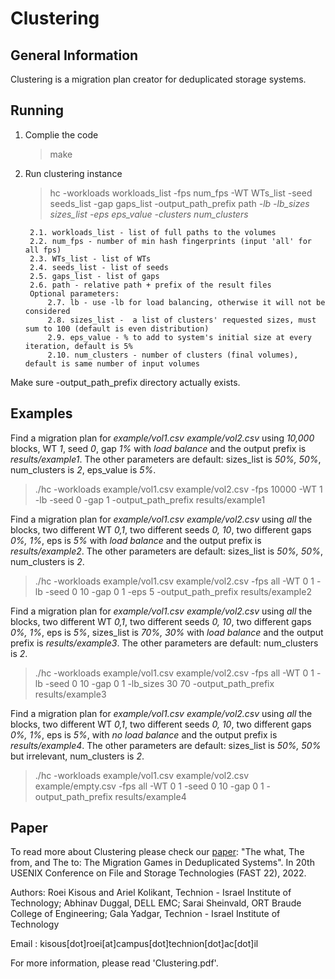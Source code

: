 # Clustering

General Information
-------------------
Clustering is a migration plan creator for deduplicated storage systems.

Running
-------

1. Complie the code
   > make

2. Run clustering instance
   > hc -workloads workloads_list -fps num_fps -WT WTs_list -seed seeds_list -gap gaps_list -output_path_prefix path 
		*-lb* *-lb_sizes sizes_list* *-eps eps_value* *-clusters num_clusters* 
		
		2.1. workloads_list - list of full paths to the volumes
		2.2. num_fps - number of min hash fingerprints (input 'all' for all fps)
		2.3. WTs_list - list of WTs
		2.4. seeds_list - list of seeds
		2.5. gaps_list - list of gaps
		2.6. path - relative path + prefix of the result files
		Optional parameters:
			2.7. lb - use -lb for load balancing, otherwise it will not be considered
			2.8. sizes_list -  a list of clusters' requested sizes, must sum to 100 (default is even distribution)
			2.9. eps_value - % to add to system's initial size at every iteration, default is 5%
			2.10. num_clusters - number of clusters (final volumes), default is same number of input volumes

Make sure -output_path_prefix directory actually exists.

Examples
------------------
Find a migration plan for *example/vol1.csv example/vol2.csv* using *10,000* blocks, WT *1*, 
seed *0*, gap *1%* with *load balance* and the output prefix is *results/example1*.
The other parameters are default: sizes_list is *50%, 50%*, num_clusters is *2*, eps_value is *5%*.
   > ./hc -workloads example/vol1.csv example/vol2.csv -fps 10000 -WT 1 -lb -seed 0 -gap 1 -output_path_prefix results/example1
  
Find a migration plan for *example/vol1.csv example/vol2.csv* using *all* the blocks, two different WT *0,1*, 
two different seeds *0, 10*, two different gaps *0%, 1%*, eps is *5%* with *load balance* and the output prefix is *results/example2*.
The other parameters are default: sizes_list is *50%, 50%*, num_clusters is *2*.
   > ./hc -workloads example/vol1.csv example/vol2.csv -fps all -WT 0 1 -lb -seed 0 10 -gap 0 1 -eps 5 -output_path_prefix results/example2
  
Find a migration plan for *example/vol1.csv example/vol2.csv* using *all* the blocks, two different WT *0,1*, 
two different seeds *0, 10*, two different gaps *0%, 1%*, eps is *5%*, sizes_list is *70%, 30%* with *load balance* and the output prefix is *results/example3*.
The other parameters are default: num_clusters is *2*.
   > ./hc -workloads example/vol1.csv example/vol2.csv -fps all -WT 0 1 -lb -seed 0 10 -gap 0 1 -lb_sizes 30 70 -output_path_prefix results/example3
  
  
Find a migration plan for *example/vol1.csv example/vol2.csv* using *all* the blocks, two different WT *0,1*, 
two different seeds *0, 10*, two different gaps *0%, 1%*, eps is *5%*, with *no load balance* and the output prefix is *results/example4*.
The other parameters are default: sizes_list is *50%, 50%* but irrelevant, num_clusters is *2*.
   > ./hc -workloads example/vol1.csv example/vol2.csv example/empty.csv -fps all -WT 0 1 -seed 0 10 -gap 0 1 -output_path_prefix results/example4
  
Paper
------
To read more about Clustering please check our [paper](https://www.usenix.org/conference/fast22/presentation/kisous):
   "The what, The from, and The to: The Migration Games in Deduplicated Systems". In 20th USENIX Conference on File and Storage Technologies (FAST 22), 2022.

Authors: Roei Kisous and Ariel Kolikant, Technion - Israel Institute of Technology; 
		 Abhinav Duggal, DELL EMC; 
		 Sarai Sheinvald, ORT Braude College of Engineering; 
		 Gala Yadgar, Technion - Israel Institute of Technology

Email : kisous[dot]roei[at]campus[dot]technion[dot]ac[dot]il

For more information, please read 'Clustering.pdf'.